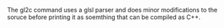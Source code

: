 The gl2c command uses a glsl parser and does minor modifications to the soruce
before printing it as soemthing that can be compiled as C++.